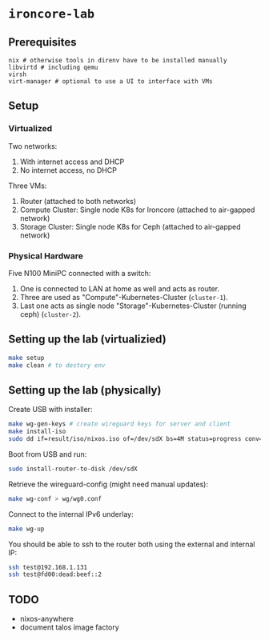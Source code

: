 # `ironcore-lab`

## Prerequisites

```
nix # otherwise tools in direnv have to be installed manually
libvirtd # including qemu
virsh
virt-manager # optional to use a UI to interface with VMs
```

## Setup

### Virtualized

Two networks:
1. With internet access and DHCP
2. No internet access, no DHCP

Three VMs:
1. Router (attached to both networks)
2. Compute Cluster: Single node K8s for Ironcore (attached to air-gapped network)
3. Storage Cluster: Single node K8s for Ceph (attached to air-gapped network)

### Physical Hardware

Five N100 MiniPC connected with a switch:
1. One is connected to LAN at home as well and acts as router.
2. Three are used as "Compute"-Kubernetes-Cluster (`cluster-1`).
3. Last one acts as single node "Storage"-Kubernetes-Cluster (running ceph) (`cluster-2`).

## Setting up the lab (virtualizied)

```bash
make setup
make clean # to destory env
```

## Setting up the lab (physically)

Create USB with installer:
```bash
make wg-gen-keys # create wireguard keys for server and client
make install-iso
sudo dd if=result/iso/nixos.iso of=/dev/sdX bs=4M status=progress conv=fdatasync
```

Boot from USB and run:
```bash
sudo install-router-to-disk /dev/sdX
```

Retrieve the wireguard-config (might need manual updates):
```bash
make wg-conf > wg/wg0.conf
```

Connect to the internal IPv6 underlay:
```bash
make wg-up
```

You should be able to ssh to the router both using the external and internal IP:
```bash
ssh test@192.168.1.131
ssh test@fd00:dead:beef::2
```

## TODO

* nixos-anywhere
* document talos image factory

